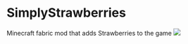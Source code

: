 # SimplyStrawberries
Minecraft fabric mod that adds Strawberries to the game
[![](http://cf.way2muchnoise.eu/versions/simply_strawberries.svg)](https://minecraft.curseforge.com/projects/simply_strawberries.svg)
